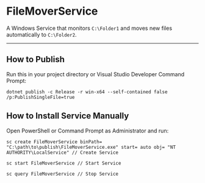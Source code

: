 # FileMoverService

A Windows Service that monitors `C:\Folder1` and moves new files automatically to `C:\Folder2`.

---

## How to Publish

Run this in your project directory or Visual Studio Developer Command Prompt:

```
dotnet publish -c Release -r win-x64 --self-contained false /p:PublishSingleFile=true
```
## How to Install Service Manually
Open PowerShell or Command Prompt as Administrator and run:

```
sc create FileMoverService binPath= "C:\path\to\publish\FileMoverService.exe" start= auto obj= "NT AUTHORITY\LocalService" // Create Service

sc start FileMoverService // Start Service

sc query FileMoverService // Stop Service
